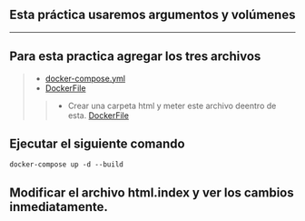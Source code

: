 ## Esta práctica usaremos argumentos y volúmenes
----

## Para esta practica agregar los tres archivos
> * [docker-compose.yml](https://github.com/luisreylara/docker/blob/main/docker-compose/nginx4/docker-compose.yml)
> * [DockerFile](https://github.com/luisreylara/docker/blob/main/docker-compose/nginx4/DockerFile)
>> * Crear una carpeta html y meter este archivo deentro de esta. [DockerFile](https://github.com/luisreylara/docker/blob/main/docker-compose/nginx4/index.html)

## Ejecutar el siguiente comando 
```
docker-compose up -d --build
```
## Modificar el archivo html.index y ver los cambios inmediatamente.
